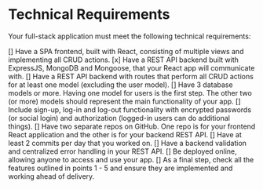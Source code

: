 # Technical Requirements
Your full-stack application must meet the following technical requirements:

[] Have a SPA frontend, built with React, consisting of multiple views and implementing all CRUD actions.
[x] Have a REST API backend built with ExpressJS, MongoDB and Mongoose, that your React app will communicate with.
[] Have a REST API backend with routes that perform all CRUD actions for at least one model (excluding the user model).
[] Have 3 database models or more. Having one model for users is the first step. The other two (or more) models should represent the main functionality of your app.
[] Include sign-up, log-in and log-out functionality with encrypted passwords (or social login) and authorization (logged-in users can do additional things).
[] Have two separate repos on GitHub. One repo is for your frontend React application and the other is for your backend REST API.
[] Have at least 2 commits per day that you worked on.
[] Have a backend validation and centralized error handling in your REST API.
[] Be deployed online, allowing anyone to access and use your app.
[] As a final step, check all the features outlined in points 1 - 5 and ensure they are implemented and working ahead of delivery.
